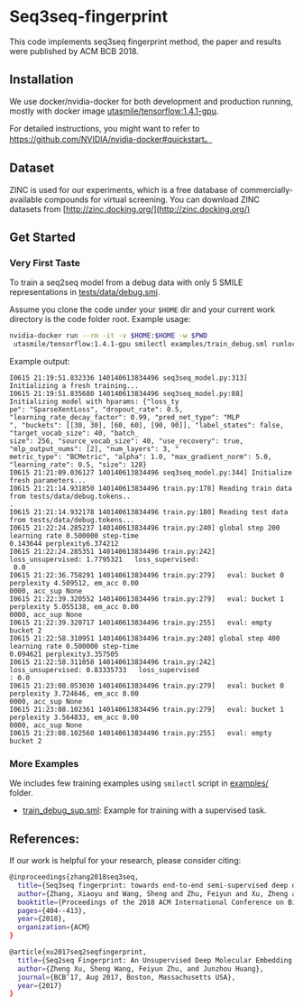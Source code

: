 # Seq3seq-fingerprint

This code implements seq3seq fingerprint method, the paper and results were published by ACM BCB 2018.

## Installation

We use docker/nvidia-docker for both development and production running, mostly with docker image [utasmile/tensorflow:1.4.1-gpu](https://hub.docker.com/r/utasmile/tensorflow/).

For detailed instructions, you might want to refer to https://github.com/NVIDIA/nvidia-docker#quickstart。

## Dataset

ZINC is used for our experiments, which is a free database of commercially-available compounds for virtual screening. You can download ZINC datasets from [http://zinc.docking.org/](http://zinc.docking.org/)

## Get Started

### Very First Taste

To train a seq2seq model from a debug data with only 5 SMILE representations in [tests/data/debug.smi](tests/data/debug.smi).

Assume you clone the code under your `$HOME` dir and your current work directory is the code folder root.
Example usage:
```bash
nvidia-docker run --rm -it -v $HOME:$HOME -w $PWD
 utasmile/tensorflow:1.4.1-gpu smilectl examples/train_debug.sml runlocal
```

Example output:
```
I0615 21:19:51.832336 140140613834496 seq3seq_model.py:313] Initializing a fresh training...
I0615 21:19:51.835680 140140613834496 seq3seq_model.py:88] Initializing model with hparams: {"loss_ty
pe": "SparseXentLoss", "dropout_rate": 0.5, "learning_rate_decay_factor": 0.99, "pred_net_type": "MLP
", "buckets": [[30, 30], [60, 60], [90, 90]], "label_states": false, "target_vocab_size": 40, "batch_
size": 256, "source_vocab_size": 40, "use_recovery": true, "mlp_output_nums": [2], "num_layers": 3, "
metric_type": "BCMetric", "alpha": 1.0, "max_gradient_norm": 5.0, "learning_rate": 0.5, "size": 128}
I0615 21:21:09.036127 140140613834496 seq3seq_model.py:344] Initialize fresh parameters...
I0615 21:21:14.931850 140140613834496 train.py:178] Reading train data from tests/data/debug.tokens..
.
I0615 21:21:14.932178 140140613834496 train.py:180] Reading test data from tests/data/debug.tokens...
I0615 21:22:24.285237 140140613834496 train.py:240] global step 200 learning rate 0.500000 step-time 
0.143644 perplexity6.374212
I0615 21:22:24.285351 140140613834496 train.py:242]   loss_unsupervised: 1.7795321   loss_supervised:
 0.0
I0615 21:22:36.758291 140140613834496 train.py:279]   eval: bucket 0 perplexity 4.509512, em_acc 0.00
0000, acc_sup None
I0615 21:22:39.320552 140140613834496 train.py:279]   eval: bucket 1 perplexity 5.055138, em_acc 0.00
0000, acc_sup None
I0615 21:22:39.320717 140140613834496 train.py:255]   eval: empty bucket 2
I0615 21:22:58.310951 140140613834496 train.py:240] global step 400 learning rate 0.500000 step-time 
0.094621 perplexity3.357505
I0615 21:22:58.311058 140140613834496 train.py:242]   loss_unsupervised: 0.83335733   loss_supervised
: 0.0
I0615 21:23:08.053030 140140613834496 train.py:279]   eval: bucket 0 perplexity 3.724646, em_acc 0.00
0000, acc_sup None
I0615 21:23:08.102361 140140613834496 train.py:279]   eval: bucket 1 perplexity 3.564833, em_acc 0.00
0000, acc_sup None
I0615 21:23:08.102560 140140613834496 train.py:255]   eval: empty bucket 2
```

### More Examples

We includes few training examples using `smilectl` script in [examples/](examples/) folder.

- [train_debug_sup.sml](examples/train_debug_sup.sml): Example for training with a supervised task.

## References:
If our work is helpful for your research, please consider citing:
```bash
@inproceedings{zhang2018seq3seq,
  title={Seq3seq fingerprint: towards end-to-end semi-supervised deep drug discovery},
  author={Zhang, Xiaoyu and Wang, Sheng and Zhu, Feiyun and Xu, Zheng and Wang, Yuhong and Huang, Junzhou},
  booktitle={Proceedings of the 2018 ACM International Conference on Bioinformatics, Computational Biology, and Health Informatics},
  pages={404--413},
  year={2018},
  organization={ACM}
}

@article{xu2017seq2seqfingerprint,
  title={Seq2seq Fingerprint: An Unsupervised Deep Molecular Embedding for Drug Discovery},
  author={Zheng Xu, Sheng Wang, Feiyun Zhu, and Junzhou Huang},
  journal={BCB’17, Aug 2017, Boston, Massachusetts USA},
  year={2017}
}
```
